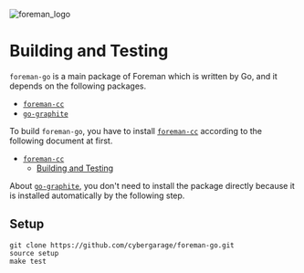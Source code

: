 ![foreman_logo](https://raw.github.com/cybergarage/foreman-doc/master/img/icon.png)

# Building and Testing

`foreman-go` is a main package of Foreman which is written by Go, and it depends on the following packages.

- [`foreman-cc`](https://github.com/cybergarage/foreman-cc)
- [`go-graphite`](https://github.com/cybergarage/go-graphite)

To build `foreman-go`, you have to install [`foreman-cc`](https://github.com/cybergarage/foreman-cc) according to the following document at first.

- [`foreman-cc`](https://github.com/cybergarage/foreman-cc)
  -  [Building and Testing](https://github.com/cybergarage/foreman-cc/doc/building_and_testing.md)

About [`go-graphite`](https://github.com/cybergarage/go-graphite), you don't need to install the package directly because it is installed automatically by the following step.

## Setup

```
git clone https://github.com/cybergarage/foreman-go.git
source setup
make test
```
